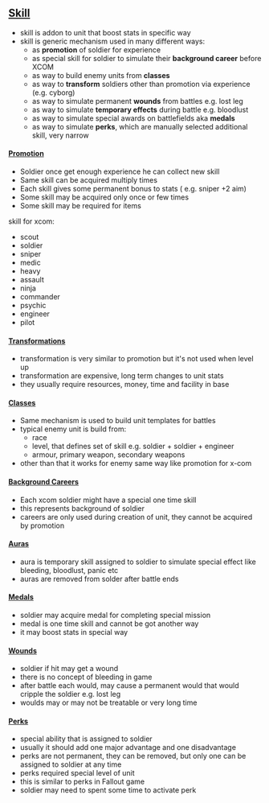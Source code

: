 
## [Skill]()

- skill is addon to unit that boost stats in specific way
- skill is generic mechanism used in many different ways:
  - as **promotion** of soldier for experience
  - as special skill for soldier to simulate their **background career** before XCOM
  - as way to build enemy units from **classes**
  - as way to **transform** soldiers other than promotion via experience (e.g. cyborg)
  - as way to simulate permanent **wounds** from battles e.g. lost leg
  - as way to simulate **temporary effects** during battle e.g. bloodlust
  - as way to simulate special awards on battlefields aka **medals**
  - as way to simulate **perks**, which are manually selected additional skill, very narrow

#### [Promotion]() 

- Soldier once get enough experience he can collect new skill
- Same skill can be acquired multiply times
- Each skill gives some permanent bonus to stats ( e.g. sniper +2 aim)
- Some skill may be acquired only once or few times
- Some skill may be required for items

skill for xcom:
- scout
- soldier
- sniper
- medic
- heavy
- assault
- ninja
- commander
- psychic
- engineer
- pilot

#### [Transformations]()

- transformation is very similar to promotion but it's not used when level up
- transformation are expensive, long term changes to unit stats
- they usually require resources, money, time and facility in base

#### [Classes]()

- Same mechanism is used to build unit templates for battles
- typical enemy unit is build from: 
  - race
  - level, that defines set of skill e.g. soldier + soldier + engineer
  - armour, primary weapon, secondary weapons
- other than that it works for enemy same way like promotion for x-com

#### [Background Careers]()

- Each xcom soldier might have a special one time skill 
- this represents background of soldier 
- careers are only used during creation of unit, they cannot be acquired by promotion

#### [Auras]()

- aura is temporary skill assigned to soldier to simulate special effect like bleeding, bloodlust, panic etc
- auras are removed from solder after battle ends

#### [Medals]()

- soldier may acquire medal for completing special mission 
- medal is one time skill and cannot be got another way
- it may boost stats in special way

#### [Wounds]()

- soldier if hit may get a wound 
- there is no concept of bleeding in game
- after battle each would, may cause a permanent would that would cripple the soldier e.g. lost leg
- woulds may or may not be treatable or very long time

#### [Perks]()

- special ability that is assigned to soldier
- usually it should add one major advantage and one disadvantage
- perks are not permanent, they can be removed, but only one can be assigned to soldier at any time
- perks required special level of unit
- this is similar to perks in Fallout game 
- soldier may need to spent some time to activate perk
